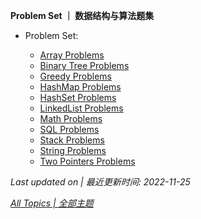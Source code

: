 **Problem Set ｜ 数据结构与算法题集**

* Problem Set: 

  * [Array Problems](https://ultrafish.cn/2022/03/14/array-problems/)
  * [Binary Tree Problems](https://ultrafish.cn/2022/03/08/binary-tree-problems/)
  * [Greedy Problems](https://ultrafish.cn/2022/11/25/greedy-problems/)
  * [HashMap Problems](https://ultrafish.cn/2022/11/25/hashmap-problems/)
  * [HashSet Problems](https://ultrafish.cn/2022/11/25/hashset-problems/)
  * [LinkedList Problems](https://ultrafish.cn/2022/03/08/linked-list-problems/)
  * [Math Problems](https://ultrafish.cn/2022/11/25/math-algo-problems/)
  * [SQL Problems](https://ultrafish.cn/2022/11/25/sql-problems/)
  * [Stack Problems](https://ultrafish.cn/2022/11/25/stack-problems/)
  * [String Problems](https://ultrafish.cn/2022/11/25/string-problems/)
  * [Two Pointers Problems](https://ultrafish.cn/2022/11/25/two-pointers-problems/)

*Last updated on | 最近更新时间: 2022-11-25*

[*All Topics | 全部主题*](https://ultrafish.cn/topics/#/)